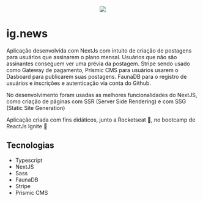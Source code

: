 <p align="center">
  <img src="https://user-images.githubusercontent.com/24718475/115431758-098c5180-a1dc-11eb-8117-d93ec0525b3f.png">
</p>

<h1>ig.news</h1>
<p>
  Aplicação desenvolvida com NextJs com intuito de criação de postagens para usuários que assinarem o plano mensal. Usuários que não são assinantes conseguem ver uma prévia da postagem. Stripe sendo usado como Gateway de pagamento, Prismic CMS para usuários usarem o Dasboard para publicarem suas postagens. FaunaDB para o registro de usuários e inscrições e autenticação via conta do Github.
</p>
<p>
  No desenvolvimento foram usadas as melhores funcionalidades do NextJS, como criação de páginas com SSR (Server Side Rendering) e com SSG (Static Site Generation)
</p>
<p>
  Aplicação criada com fins didáticos, junto a Rocketseat 💜, no bootcamp de ReactJs Ignite 🚀
</p>

<h2>Tecnologias</h2>
<ul>
  <li>Typescript</li>
  <li>NextJS</li>
  <li>Sass</li>
  <li>FaunaDB</li>
  <li>Stripe</li>
  <li>Prismic CMS</li>
</ul>
